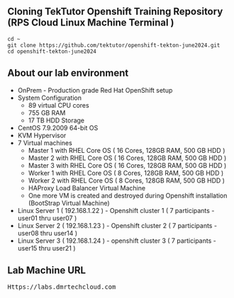 ## Cloning TekTutor Openshift Training Repository (RPS Cloud Linux Machine Terminal )
```
cd ~
git clone https://github.com/tektutor/openshift-tekton-june2024.git
cd openshift-tekton-june2024
```

## About our lab environment
- OnPrem - Production grade Red Hat OpenShift setup 
- System Configuration
  - 89 virtual CPU cores
  - 755 GB RAM
  - 17 TB HDD Storage
- CentOS 7.9.2009 64-bit OS
- KVM Hypervisor
- 7 Virtual machines
  - Master 1 with RHEL Core OS ( 16 Cores, 128GB RAM, 500 GB HDD )
  - Master 2 with RHEL Core OS ( 16 Cores, 128GB RAM, 500 GB HDD )
  - Master 3 with RHEL Core OS ( 16 Cores, 128GB RAM, 500 GB HDD )
  - Worker 1 with RHEL Core OS ( 8 Cores, 128GB RAM, 500 GB HDD )
  - Worker 2 with RHEL Core OS ( 8 Cores, 128GB RAM, 500 GB HDD )
  - HAProxy Load Balancer Virtual Machine
  - One more VM is created and destroyed during Openshift installation (BootStrap Virtual Machine)
- Linux Server 1 ( 192.168.1.22 ) - Openshift cluster 1 ( 7 participants - user01 thru user07 )
- Linux Server 2 ( 192.168.1.23 ) - Openshift cluster 2 ( 7 participants - user08 thru user14 )
- Linux Server 3 ( 192.168.1.24 ) - openshift cluster 3 ( 7 participants - user15 thru user21 )


## Lab Machine URL
<pre>
Https://labs.dmrtechcloud.com  
</pre>
